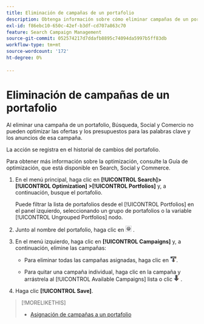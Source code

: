 ```yaml
---
title: Eliminación de campañas de un portafolio
description: Obtenga información sobre cómo eliminar campañas de un portafolio.
exl-id: f86ebc10-650c-42ef-b3df-cd707a863c70
feature: Search Campaign Management
source-git-commit: 052574217d7ddafb8895c74094da5997b5ff83db
workflow-type: tm+mt
source-wordcount: '172'
ht-degree: 0%

---
```


# Eliminación de campañas de un portafolio

Al eliminar una campaña de un portafolio, Búsqueda, Social y Comercio no pueden optimizar las ofertas y los presupuestos para las palabras clave y los anuncios de esa campaña.

La acción se registra en el historial de cambios del portafolio.

Para obtener más información sobre la optimización, consulte la Guía de optimización, que está disponible en Search, Social y Commerce.

1. En el menú principal, haga clic en **[!UICONTROL Search]> [!UICONTROL Optimization] >[!UICONTROL Portfolios]** y, a continuación, busque el portafolio.

   Puede filtrar la lista de portafolios desde el [!UICONTROL Portfolios] en el panel izquierdo, seleccionando un grupo de portafolios o la variable [!UICONTROL Ungrouped Portfolios] nodo.

1. Junto al nombre del portafolio, haga clic en ![Botón Ver/editar configuración](/help/search-social-commerce/assets/settings.png "Botón Ver/editar configuración") .

1. En el menú izquierdo, haga clic en **[!UICONTROL Campaigns]** y, a continuación, elimine las campañas:

   * Para eliminar todas las campañas asignadas, haga clic en ![Eliminar todas las campañas del portafolio](/help/search-social-commerce/assets/arrow-remove-all.png "Eliminar todas las campañas del portafolio").

   * Para quitar una campaña individual, haga clic en la campaña y arrástrela al [!UICONTROL Available Campaigns] lista o clic ![Eliminar campaña del portafolio](/help/search-social-commerce/assets/arrow-remove.png "Eliminar campaña del portafolio") .

1. Haga clic **[!UICONTROL Save]**.

>[!MORELIKETHIS]
>
>* [Asignación de campañas a un portafolio](/help/search-social-commerce/campaign-management/campaign-assign-to-portfolio.md)
